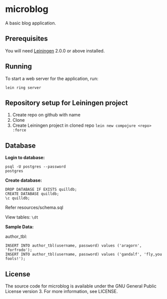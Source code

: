 # microblog

A basic blog application.

## Prerequisites

You will need [Leiningen][] 2.0.0 or above installed.

[leiningen]: https://github.com/technomancy/leiningen

## Running

To start a web server for the application, run:

    lein ring server

## Repository setup for Leiningen project
1. Create repo on github with name <repo>
2. Clone <repo>
3. Create Leiningen project in cloned repo `lein new compojure <repo> :force`

## Database

**Login to database:**

```
psql -U postgres --password
postgres
```

**Create database:**

```
DROP DATABASE IF EXISTS quilldb;
CREATE DATABASE quilldb;
\c quilldb;
```

Refer resources/schema.sql

View tables: `\dt`

**Sample Data:**

author_tbl:
```
INSERT INTO author_tbl(username, password) values ('aragorn', 'forfrodo');
INSERT INTO author_tbl(username, password) values ('gandalf', 'fly,you fools!');
```

## License

The source code for microblog is available under the GNU General Public License version 3. For more information, see LICENSE.
